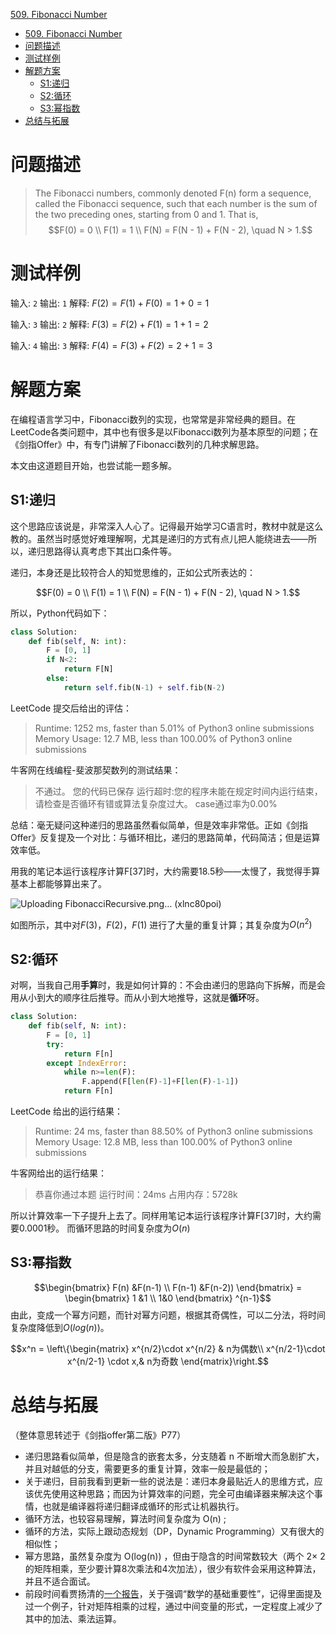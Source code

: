 [509. Fibonacci Number](https://leetcode.com/problems/fibonacci-number/)

<!-- @import "[TOC]" {cmd="toc" depthFrom=1 depthTo=6 orderedList=false} -->

<!-- code_chunk_output -->

- [509. Fibonacci Number](#509-fibonacci-numberhttpsleetcodecomproblemsfibonacci-number)
- [问题描述](#问题描述)
- [测试样例](#测试样例)
- [解题方案](#解题方案)
  - [S1:递归](#s1递归)
  - [S2:循环](#s2循环)
  - [S3:幂指数](#s3幂指数)
- [总结与拓展](#总结与拓展)

<!-- /code_chunk_output -->

# 问题描述
> The Fibonacci numbers, commonly denoted F(n) form a sequence, called the Fibonacci sequence, such that each number is the sum of the two preceding ones, starting from 0 and 1. That is,
$$F(0) = 0  \\
F(1) = 1    \\
F(N) = F(N - 1) + F(N - 2), \quad N > 1.$$

# 测试样例
输入: `2` 输出: `1` 
解释: $F(2) = F(1) + F(0) = 1 + 0 = 1$

输入: `3` 输出: `2`
解释: $F(3) = F(2) + F(1) = 1 + 1 = 2$

输入: `4` 输出: `3`
解释: $F(4) = F(3) + F(2) = 2 + 1 = 3$

# 解题方案

在编程语言学习中，Fibonacci数列的实现，也常常是非常经典的题目。在LeetCode各类问题中，其中也有很多是以Fibonacci数列为基本原型的问题；在《剑指Offer》中，有专门讲解了Fibonacci数列的几种求解思路。

本文由这道题目开始，也尝试能一题多解。

## S1:递归
这个思路应该说是，非常深入人心了。记得最开始学习C语言时，教材中就是这么教的。虽然当时感觉好难理解啊，尤其是递归的方式有点儿把人能绕进去——所以，递归思路得认真考虑下其出口条件等。

递归，本身还是比较符合人的知觉思维的，正如公式所表达的：

$$F(0) = 0  \\
F(1) = 1    \\
F(N) = F(N - 1) + F(N - 2), \quad N > 1.$$

所以，Python代码如下：
```Python
class Solution:
    def fib(self, N: int):
        F = [0, 1]
        if N<2:
            return F[N]
        else:
            return self.fib(N-1) + self.fib(N-2)
```
LeetCode 提交后给出的评估：

> Runtime: 1252 ms, faster than 5.01% of Python3 online submissions
> Memory Usage: 12.7 MB, less than 100.00% of Python3 online submissions

牛客网在线编程-斐波那契数列的测试结果：

> 不通过。 您的代码已保存
> 运行超时:您的程序未能在规定时间内运行结束，请检查是否循环有错或算法复杂度过大。
> case通过率为0.00%

总结：毫无疑问这种递归的思路虽然看似简单，但是效率非常低。正如《剑指Offer》反复提及一个对比：与循环相比，递归的思路简单，代码简洁；但是运算效率低。

用我的笔记本运行该程序计算F[37]时，大约需要18.5秒——太慢了，我觉得手算基本上都能够算出来了。

![Uploading FibonacciRecursive.png… (xlnc80poi)]()

如图所示，其中对$F(3)$，$F(2)$，$F(1)$ 进行了大量的重复计算；其复杂度为$O(n^2)$

## S2:循环
对啊，当我自己用**手算**时，我是如何计算的：不会由递归的思路向下拆解，而是会用从小到大的顺序往后推导。而从小到大地推导，这就是**循环**呀。

```Python
class Solution:
    def fib(self, N: int):
        F = [0, 1]
        try:
            return F[n]
        except IndexError:
            while n>=len(F):
                F.append(F[len(F)-1]+F[len(F)-1-1])
            return F[n]
```

LeetCode 给出的运行结果：
>Runtime: 24 ms, faster than 88.50% of Python3 online submissions
>Memory Usage: 12.8 MB, less than 100.00% of Python3 online submissions

牛客网给出的运行结果：
>恭喜你通过本题
>运行时间：24ms
>占用内存：5728k

所以计算效率一下子提升上去了。同样用笔记本运行该程序计算F[37]时，大约需要0.0001秒。
而循环思路的时间复杂度为$O(n)$

## S3:幂指数

$$\begin{bmatrix} F(n) &F(n-1) \\  F(n-1) &F(n-2))  \end{bmatrix} = \begin{bmatrix} 1 &1 \\   1&0  \end{bmatrix} ^{n-1}$$
由此，变成一个幂方问题，而针对幂方问题，根据其奇偶性，可以二分法，将时间复杂度降低到$O(log(n))$。

$$x^n =  \left\{\begin{matrix}  x^{n/2}\cdot x^{n/2}                    & n为偶数\\     x^{n/2-1}\cdot x^{n/2-1} \cdot x,& n为奇数  \end{matrix}\right.$$


# 总结与拓展
（整体意思转述于《剑指offer第二版》P77）
- 递归思路看似简单，但是隐含的嵌套太多，分支随着 n 不断增大而急剧扩大，并且对越低的分支，需要更多的重复计算，效率一般是最低的；
- 关于递归，目前我看到更新一些的说法是：递归本身最贴近人的思维方式，应该优先使用这种思路；而因为计算效率的问题，完全可由编译器来解决这个事情，也就是编译器将递归翻译成循环的形式让机器执行。
- 循环方法，也较容易理解，算法时间复杂度为 O(n) ;
- 循环的方法，实际上跟动态规划（DP，Dynamic Programming）又有很大的相似性；
- 幂方思路，虽然复杂度为 O(log(n)) ，但由于隐含的时间常数较大（两个 2$\times$ 2 的矩阵相乘，至少要计算8次乘法和4次加法），很少有软件会采用这种算法，并且不适合面试。
- 前段时间看贾扬清的[一个报告](https://www.jiqizhixin.com/articles/2020-03-28-3)，关于强调“数学的基础重要性”，记得里面提及过一个例子，针对矩阵相乘的过程，通过中间变量的形式，一定程度上减少了其中的加法、乘法运算。
